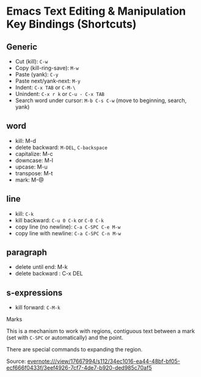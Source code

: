 # Emacs Text Editing & Manipulation Key Bindings (Shortcuts)

## Generic 


* Cut (kill): `C-w`
* Copy (kill-ring-save): `M-w`
* Paste (yank): `C-y`
* Paste next/yank-next: `M-y`
* Indent: `C-x TAB` or `C-M-\`
* Unindent: `C-x r k` or `C-u - C-x TAB`
* Search word under cursor: `M-b C-s C-w` (move to beginning, search, yank)


## word


* kill: M-d
* delete backward: `M-DEL`, `C-backspace`
* capitalize: M-c
* downcase: M-l
* upcase: M-u
* transpose: M-t
* mark: M-@


## line


* kill: `C-k`
* kill backward: `C-u 0 C-k` or `C-0 C-k`
* copy line (no newline): `C-a C-SPC C-e M-w`
* copy line with newline: `C-a C-SPC C-n M-w`



## paragraph


* delete until end: M-k
* delete backward : C-x DEL


## s-expressions


* kill forward: `C-M-k`


Marks


This is a mechanism to work with regions, contiguous text between a mark
(set with `C-SPC` or automatically) and the point.

There are special commands to expanding the region.


Source: <evernote:///view/17667994/s112/34ec1016-ea44-48bf-bf05-ecf666f0433f/3eef4926-7cf7-4de7-b920-ded985c70af5>
